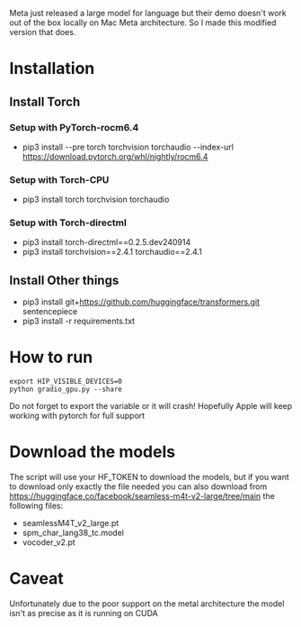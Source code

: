 Meta just released a large model for language but their demo doesn't work out of the box locally on Mac Meta architecture.
So I made this modified version that does.

# Installation
## Install Torch
### Setup with PyTorch-rocm6.4
- pip3 install --pre torch torchvision torchaudio --index-url https://download.pytorch.org/whl/nightly/rocm6.4 
### Setup with Torch-CPU
- pip3 install torch torchvision torchaudio
### Setup with Torch-directml
- pip3 install torch-directml==0.2.5.dev240914
- pip3 install torchvision==2.4.1 torchaudio==2.4.1

## Install Other things
- pip3 install git+https://github.com/huggingface/transformers.git sentencepiece
- pip3 install -r requirements.txt
  
# How to run
```
export HIP_VISIBLE_DEVICES=0
python gradio_gpu.py --share
```
Do not forget to export the variable or it will crash! Hopefully Apple will keep working with pytorch for full support

# Download the models
The script will use your HF_TOKEN to download the models, but if you want to download only exactly the file needed you can also download from https://huggingface.co/facebook/seamless-m4t-v2-large/tree/main the following files:
- seamlessM4T_v2_large.pt
- spm_char_lang38_tc.model
- vocoder_v2.pt

# Caveat
Unfortunately due to the poor support on the metal architecture the model isn't as precise as it is running on CUDA
